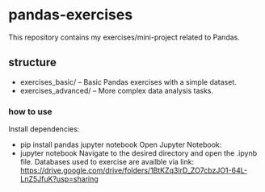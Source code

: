 # pandas-exercises
This repository contains my exercises/mini-project related to Pandas.
## structure
- exercises_basic/ – Basic Pandas exercises with a simple dataset.
- exercises_advanced/ – More complex data analysis tasks.
### how to use
Install dependencies:
- pip install pandas jupyter notebook
Open Jupyter Notebook:
- jupyter notebook
Navigate to the desired directory and open the .ipynb file.
Databases used to exercise are availble via link:
https://drive.google.com/drive/folders/1BtKZq3lrD_ZO7cbzJO1-64L-LnZ5JfuK?usp=sharing
